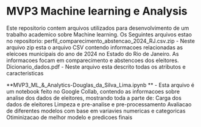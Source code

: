 # MVP3 Machine learning e Analysis

Este repositorio contem arquivos utilizados para desenvolvimento de um trabalho academico sobre Machine learning. 
Os Seguintes arquivos estao no repositorio: 
perfil_comparecimento_abstencao_2024_RJ.csv.zip - Neste arquivo zip esta o arquivo CSV contendo informacoes relacionadas as eleicoes municipais do ano de 2024 no Estado do Rio de Janeiro. As informacoes focam em comparecimento e abstencoes dos eleitores.
Dicionario_dados.pdf - Neste arquivo esta descrito todas os atributos e caracteristicas 

**MVP3_ML_&_Analytics-Douglas_da_Silva_Lima.ipynb ** - Esta arquivo é um notebook feito no Google Collab, contendo as informacoes sobre analise dos dados de eleitores, mostrando toda a parte de:
Carga dos dados de eleitores
Limpeza e pre-analise e pre-processamento
Avaliacao de diferentes modelos com base em variavies numericas e categoricas
Otiminizacao de melhor modelo e predicoes finais
